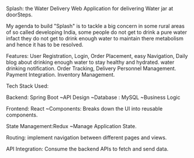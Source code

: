 Splash:
the Water Delivery Web Application for delivering Water jar at doorSteps.

My agenda to build "Splash" is to tackle a big concern in some rural areas of so called developing India,
some people do not get to drink a pure water infact they do not get to drink enough water to maintain there metabolism and hence it has to be resolved.

Features:
  User Registration,
  Login,
  Order Placement,
  easy Navigation,
  Daily blog about drinking enough water to stay healthy and hydrated.
  water drinking notification.
  Order Tracking,
  Delivery Personnel Management.
  Payment Integration.
  Inventory Management.

Tech Stack Used:

  Backend: Spring Boot
            ~API Design
            ~Database : MySQL
            ~Business Logic

  Frontend: React
            ~Components: Breaks down the UI into reusable components.

  State Management:Redux
            ~Manage Application State.

  Routing: implement navigation between different pages and views.

  API Integration: Consume the backend APIs to fetch and send data.
  
  

